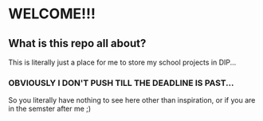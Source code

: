 # WELCOME!!!

## What is this repo all about?

This is literally just a place for me to store my school projects in DIP...

### OBVIOUSLY I DON'T PUSH TILL THE DEADLINE IS PAST...

So you literally have nothing to see here other than inspiration, or if you are in the semster after me ;)
